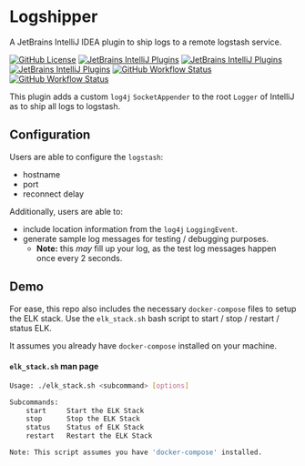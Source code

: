 # Logshipper
A JetBrains IntelliJ IDEA plugin to ship logs to a remote logstash service.

[![GitHub License](https://img.shields.io/github/license/ChrisCarini/logshipper-intellij-plugin?style=flat-square)](https://github.com/ChrisCarini/logshipper-intellij-plugin/blob/master/LICENSE)
[![JetBrains IntelliJ Plugins](https://img.shields.io/jetbrains/plugin/v/11195-logshipper?label=Latest%20Plugin%20Release&style=flat-square)](https://plugins.jetbrains.com/plugin/11195-logshipper)
[![JetBrains IntelliJ Plugins](https://img.shields.io/jetbrains/plugin/r/rating/11195-logshipper?style=flat-square)](https://plugins.jetbrains.com/plugin/11195-logshipper)
[![JetBrains IntelliJ Plugins](https://img.shields.io/jetbrains/plugin/d/11195-logshipper?style=flat-square)](https://plugins.jetbrains.com/plugin/11195-logshipper)
[![GitHub Workflow Status](https://img.shields.io/github/workflow/status/ChrisCarini/logshipper-intellij-plugin/JetBrains%20Plugin%20CI?logo=GitHub&style=flat-square)](https://github.com/ChrisCarini/logshipper-intellij-plugin/actions?query=workflow%3A%22JetBrains+Plugin+CI%22)
[![GitHub Workflow Status](https://img.shields.io/github/workflow/status/ChrisCarini/logshipper-intellij-plugin/IntelliJ%20Plugin%20Compatibility?label=IntelliJ%20Plugin%20Compatibility&logo=GitHub&style=flat-square)](https://github.com/ChrisCarini/logshipper-intellij-plugin/actions?query=workflow%3A%22IntelliJ+Plugin+Compatibility%22)

This plugin adds a custom `log4j` `SocketAppender` to the root `Logger` of IntelliJ as to ship all logs to logstash.

## Configuration
Users are able to configure the `logstash`:
* hostname
* port
* reconnect delay

Additionally, users are able to:
* include location information from the `log4j` `LoggingEvent`.
* generate sample log messages for testing / debugging purposes.
    - **Note:** this *may* fill up your log, as the test log messages happen once every 2 seconds.


## Demo
For ease, this repo also includes the necessary `docker-compose` files to setup the ELK stack. Use the `elk_stack.sh` 
bash script to start / stop / restart / status ELK.

It assumes you already have `docker-compose` installed on your machine.
#### `elk_stack.sh` man page
```bash
Usage: ./elk_stack.sh <subcommand> [options]

Subcommands:
    start     Start the ELK Stack
    stop      Stop the ELK Stack
    status    Status of ELK Stack
    restart   Restart the ELK Stack

Note: This script assumes you have 'docker-compose' installed.
```
